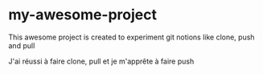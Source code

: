 # my-awesome-project
This awesome project is created to experiment git notions like clone, push and pull
<section class="achievements">
     <p>J'ai réussi à faire clone, pull et je m'apprête à faire push</p>
</section>